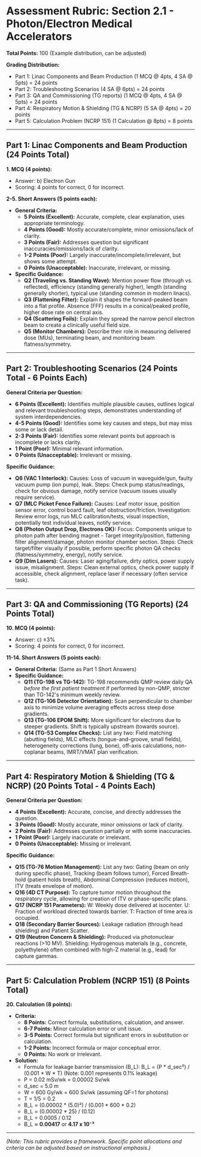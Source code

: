 # Assessment Rubric: Section 2.1 - Photon/Electron Medical Accelerators

**Total Points:** 100 (Example distribution, can be adjusted)

**Grading Distribution:**
*   Part 1: Linac Components and Beam Production (1 MCQ @ 4pts, 4 SA @ 5pts) = 24 points
*   Part 2: Troubleshooting Scenarios (4 SA @ 6pts) = 24 points
*   Part 3: QA and Commissioning (TG reports) (1 MCQ @ 4pts, 4 SA @ 5pts) = 24 points
*   Part 4: Respiratory Motion & Shielding (TG & NCRP) (5 SA @ 4pts) = 20 points
*   Part 5: Calculation Problem (NCRP 151) (1 Calculation @ 8pts) = 8 points

---

## Part 1: Linac Components and Beam Production (24 Points Total)

**1. MCQ (4 points):**
*   Answer: b) Electron Gun
*   Scoring: 4 points for correct, 0 for incorrect.

**2-5. Short Answers (5 points each):**
*   **General Criteria:**
    *   **5 Points (Excellent):** Accurate, complete, clear explanation, uses appropriate terminology.
    *   **4 Points (Good):** Mostly accurate/complete, minor omissions/lack of clarity.
    *   **3 Points (Fair):** Addresses question but significant inaccuracies/omissions/lack of clarity.
    *   **1-2 Points (Poor):** Largely inaccurate/incomplete/irrelevant, but shows some attempt.
    *   **0 Points (Unacceptable):** Inaccurate, irrelevant, or missing.
*   **Specific Guidance:**
    *   **Q2 (Traveling vs. Standing Wave):** Mention power flow (through vs. reflected), efficiency (standing generally higher), length (standing generally shorter), typical use (standing common in modern linacs).
    *   **Q3 (Flattening Filter):** Explain it shapes the forward-peaked beam into a flat profile. Absence (FFF) results in a conical/peaked profile, higher dose rate on central axis.
    *   **Q4 (Scattering Foils):** Explain they spread the narrow pencil electron beam to create a clinically useful field size.
    *   **Q5 (Monitor Chambers):** Describe their role in measuring delivered dose (MUs), terminating beam, and monitoring beam flatness/symmetry.

---

## Part 2: Troubleshooting Scenarios (24 Points Total - 6 Points Each)

**General Criteria per Question:**
*   **6 Points (Excellent):** Identifies multiple plausible causes, outlines logical and relevant troubleshooting steps, demonstrates understanding of system interdependencies.
*   **4-5 Points (Good):** Identifies some key causes and steps, but may miss some or lack detail.
*   **2-3 Points (Fair):** Identifies some relevant points but approach is incomplete or lacks clarity.
*   **1 Point (Poor):** Minimal relevant information.
*   **0 Points (Unacceptable):** Irrelevant or missing.

**Specific Guidance:**

*   **Q6 (VAC 1 Interlock):** Causes: Loss of vacuum in waveguide/gun, faulty vacuum pump (ion pump), leak. Steps: Check pump status/readings, check for obvious damage, notify service (vacuum issues usually require service).
*   **Q7 (MLC Picket Fence Failure):** Causes: Leaf motor issue, position sensor error, control board fault, leaf obstruction/friction. Investigation: Review error logs, run MLC calibration/tests, visual inspection, potentially test individual leaves, notify service.
*   **Q8 (Photon Output Drop, Electrons OK):** Focus: Components unique to photon path after bending magnet - Target integrity/position, flattening filter alignment/damage, photon monitor chamber section. Steps: Check target/filter visually if possible, perform specific photon QA checks (flatness/symmetry, energy), notify service.
*   **Q9 (Dim Lasers):** Causes: Laser aging/failure, dirty optics, power supply issue, misalignment. Steps: Clean external optics, check power supply if accessible, check alignment, replace laser if necessary (often service task).

---

## Part 3: QA and Commissioning (TG Reports) (24 Points Total)

**10. MCQ (4 points):**
*   Answer: c) ±3%
*   Scoring: 4 points for correct, 0 for incorrect.

**11-14. Short Answers (5 points each):**
*   **General Criteria:** (Same as Part 1 Short Answers)
*   **Specific Guidance:**
    *   **Q11 (TG-198 vs TG-142):** TG-198 recommends QMP review daily QA *before the first patient treatment* if performed by non-QMP, stricter than TG-142's minimum weekly review.
    *   **Q12 (TG-106 Detector Orientation):** Scan perpendicular to chamber axis to minimize volume averaging effects across steep dose gradients.
    *   **Q13 (TG-106 EPOM Shift):** More significant for electrons due to steeper gradients. Shift is typically upstream (towards source).
    *   **Q14 (TG-53 Complex Checks):** List any two: Field matching (abutting fields), MLC effects (tongue-and-groove, small fields), heterogeneity corrections (lung, bone), off-axis calculations, non-coplanar beams, IMRT/VMAT plan verification.

---

## Part 4: Respiratory Motion & Shielding (TG & NCRP) (20 Points Total - 4 Points Each)

**General Criteria per Question:**
*   **4 Points (Excellent):** Accurate, concise, and directly addresses the question.
*   **3 Points (Good):** Mostly accurate, minor omissions or lack of clarity.
*   **2 Points (Fair):** Addresses question partially or with some inaccuracies.
*   **1 Point (Poor):** Largely inaccurate or irrelevant.
*   **0 Points (Unacceptable):** Missing or irrelevant.

**Specific Guidance:**

*   **Q15 (TG-76 Motion Management):** List any two: Gating (beam on only during specific phase), Tracking (beam follows tumor), Forced Breath-hold (patient holds breath), Abdominal Compression (reduces motion), ITV (treats envelope of motion).
*   **Q16 (4D CT Purpose):** To capture tumor motion throughout the respiratory cycle, allowing for creation of ITV or phase-specific plans.
*   **Q17 (NCRP 151 Parameters):** W: Weekly dose delivered at isocenter. U: Fraction of workload directed towards barrier. T: Fraction of time area is occupied.
*   **Q18 (Secondary Barrier Sources):** Leakage radiation (through head shielding) and Patient Scatter.
*   **Q19 (Neutron Concern & Shielding):** Produced via photonuclear reactions (>10 MV). Shielding: Hydrogenous materials (e.g., concrete, polyethylene) often combined with high-Z material (e.g., lead) for capture gammas.

---

## Part 5: Calculation Problem (NCRP 151) (8 Points Total)

**20. Calculation (8 points):**
*   **Criteria:**
    *   **8 Points:** Correct formula, substitutions, calculation, and answer.
    *   **6-7 Points:** Minor calculation error or unit issue.
    *   **3-5 Points:** Correct formula but significant errors in substitution or calculation.
    *   **1-2 Points:** Incorrect formula or major conceptual error.
    *   **0 Points:** No work or irrelevant.
*   **Solution:**
    *   Formula for leakage barrier transmission (B_L): B_L = (P * d_sec²) / (0.001 * W * T) (Note: 0.001 represents 0.1% leakage)
    *   P = 0.02 mSv/wk = 0.00002 Sv/wk
    *   d_sec = 5.0 m
    *   W = 600 Gy/wk = 600 Sv/wk (assuming QF=1 for photons)
    *   T = 1/5 = 0.2
    *   B_L = (0.00002 * (5.0)²) / (0.001 * 600 * 0.2)
    *   B_L = (0.00002 * 25) / (0.12)
    *   B_L = 0.0005 / 0.12
    *   B_L ≈ **0.00417** or **4.17 x 10⁻³**

---

*(Note: This rubric provides a framework. Specific point allocations and criteria can be adjusted based on instructional emphasis.)*
